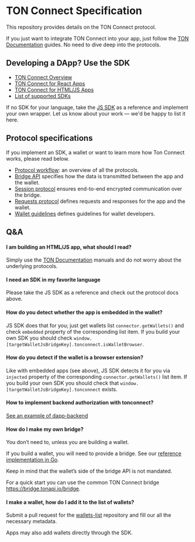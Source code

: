# TON Connect Specification

This repository provides details on the TON Connect protocol.

If you just want to integrate TON Connect into your app, just follow the [TON Documentation](https://docs.ton.org/develop/dapps/ton-connect/overview) guides. No need to dive deep into the protocols.

## Developing a DApp? Use the SDK

* [TON Connect Overview](https://docs.ton.org/develop/dapps/ton-connect/overview)
* [TON Connect for React Apps](https://docs.ton.org/develop/dapps/ton-connect/react)
* [TON Connect for HTML/JS Apps](https://docs.ton.org/develop/dapps/ton-connect/web)
* [List of supported SDKs](https://docs.ton.org/develop/dapps/ton-connect/developers)

If no SDK for your language, take the [JS SDK](https://github.com/ton-connect/sdk/tree/main/packages/sdk) as a reference and implement your own wrapper. Let us know about your work — we'd be happy to list it here.

## Protocol specifications

If you implement an SDK, a wallet or want to learn more how Ton Connect works, please read below.

* [Protocol workflow](workflows.md): an overview of all the protocols.
* [Bridge API](bridge.md) specifies how the data is transmitted between the app and the wallet.
* [Session protocol](session.md) ensures end-to-end encrypted communication over the bridge.
* [Requests protocol](requests-responses.md) defines requests and responses for the app and the wallet.
* [Wallet guidelines](wallet-guidelines.md) defines guidelines for wallet developers.

## Q&A

#### I am building an HTML/JS app, what should I read?

Simply use the [TON Documentation](https://docs.ton.org/develop/dapps/ton-connect/overview) manuals and do not worry about the underlying protocols.

#### I need an SDK in my favorite language

Please take the JS SDK as a reference and check out the protocol docs above.

#### How do you detect whether the app is embedded in the wallet? 

JS SDK does that for you; just get wallets list `connector.getWallets()` and check `embedded` property of the corresponding list item. If you build your own SDK you should check `window.[targetWalletJsBridgeKey].tonconnect.isWalletBrowser`.

#### How do you detect if the wallet is a browser extension? 

Like with embedded apps (see above), JS SDK detects it for you via `injected` property of the corresponding `connector.getWallets()` list item. If you build your own SDK you should check that `window.[targetWalletJsBridgeKey].tonconnect` exists.

#### How to implement backend authorization with tonconnect?

[See an example of dapp-backend](https://github.com/ton-connect/demo-dapp-backend)

#### How do I make my own bridge? 

You don’t need to, unless you are building a wallet.

If you build a wallet, you will need to provide a bridge. See our [reference implementation in Go](https://github.com/ton-connect/bridge).

Keep in mind that the wallet’s side of the bridge API is not mandated.

For a quick start you can use the common TON Connect bridge https://bridge.tonapi.io/bridge.

#### I make a wallet, how do I add it to the list of wallets? 

Submit a pull request for the [wallets-list](https://github.com/ton-blockchain/wallets-list) repository and fill our all the necessary metadata.

Apps may also add wallets directly through the SDK.